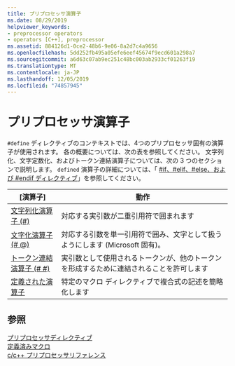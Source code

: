 ```yaml
---
title: プリプロセッサ演算子
ms.date: 08/29/2019
helpviewer_keywords:
- preprocessor operators
- operators [C++], preprocessor
ms.assetid: 884126d1-0ce2-48b6-9e06-8a2d7c4a9656
ms.openlocfilehash: 5dd252fb495a05efe6eef45674f9ecd601a298a7
ms.sourcegitcommit: a6d63c07ab9ec251c48bc003ab2933cf01263f19
ms.translationtype: MT
ms.contentlocale: ja-JP
ms.lasthandoff: 12/05/2019
ms.locfileid: "74857945"
---
```

# <a name="preprocessor-operators"></a>プリプロセッサ演算子

`#define` ディレクティブのコンテキストでは、4つのプリプロセッサ固有の演算子が使用されます。 各の概要については、次の表を参照してください。 文字列化、文字定数化、およびトークン連結演算子については、次の 3 つのセクションで説明します。 `defined` 演算子の詳細については、「 [#if、#elif、#else、および #endif ディレクティブ](../preprocessor/hash-if-hash-elif-hash-else-and-hash-endif-directives-c-cpp.md)」を参照してください。

|[演算子]|動作|
|--------------|------------|
|[文字列化演算子 (#)](../preprocessor/stringizing-operator-hash.md)|対応する実引数が二重引用符で囲まれます|
|[文字化演算子 (# @)](../preprocessor/charizing-operator-hash-at.md)|対応する引数を単一引用符で囲み、文字として扱うようにします (Microsoft 固有)。|
|[トークン連結演算子 (# #)](../preprocessor/token-pasting-operator-hash-hash.md)|実引数として使用されるトークンが、他のトークンを形成するために連結されることを許可します|
|[定義された演算子](../preprocessor/hash-if-hash-elif-hash-else-and-hash-endif-directives-c-cpp.md)|特定のマクロ ディレクティブで複合式の記述を簡略化します|

## <a name="see-also"></a>参照

[プリプロセッサディレクティブ](../preprocessor/preprocessor-directives.md)\
[定義済みマクロ](../preprocessor/predefined-macros.md)\
[c/c++ プリプロセッサリファレンス](../preprocessor/c-cpp-preprocessor-reference.md)
